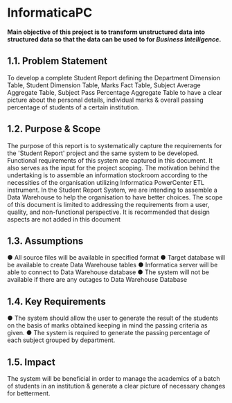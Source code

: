 # InformaticaPC

**Main objective of this project is to transform unstructured data into structured data so that the data can be used to for _Business Intelligence_.**

## 1.1. Problem Statement
To develop a complete Student Report defining the Department Dimension Table, Student Dimension Table, Marks Fact  Table, Subject Average Aggregate Table, Subject Pass Percentage Aggregate Table to have a clear picture about the personal details, individual marks & overall passing percentage of students of a certain institution.

## 1.2. Purpose & Scope
The purpose of this report is to systematically capture the requirements for the 'Student Report' project and the same system to be developed. Functional requirements of this system are captured in this document. It also serves as the input for the project scoping.
The motivation behind the undertaking is to assemble an information stockroom according to the necessities of the organisation utilizing Informatica PowerCenter ETL instrument. In the Student Report System, we are intending to assemble a Data Warehouse to help the organisation to have better choices.
The scope of this document is limited to addressing the requirements from a user, quality, and non-functional perspective. It is recommended that design aspects are not added in this document

## 1.3. Assumptions
●  All source files will be available in specified format
● Target database will be available to create Data Warehouse tables
● Informatica server will be able to connect to Data Warehouse database
● The system will not be available if there are any outages to Data     Warehouse Database

## 1.4. Key Requirements
● The system should allow the user to generate the result of the students on the basis of marks obtained keeping in mind the passing criteria as given.
● The system is required to generate the passing percentage of each subject grouped by department.

## 1.5. Impact
The system will be beneficial in order to manage the academics of a batch of students in an institution & generate a clear picture of necessary changes for betterment.
